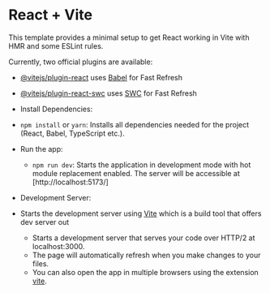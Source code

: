 # React + Vite

This template provides a minimal setup to get React working in Vite with HMR and some ESLint rules.

Currently, two official plugins are available:

- [@vitejs/plugin-react](https://github.com/vitejs/vite-plugin-react/blob/main/packages/plugin-react/README.md) uses [Babel](https://babeljs.io/) for Fast Refresh
- [@vitejs/plugin-react-swc](https://github.com/vitejs/vite-plugin-react-swc) uses [SWC](https://swc.rs/) for Fast Refresh

- Install Dependencies:
- `npm install` or `yarn`: Installs all dependencies needed for the project (React, Babel, TypeScript etc.).

- Run the app:
    - `npm run dev`: Starts the application in development mode with hot module replacement enabled. The server will be accessible at [http://localhost:5173/]


- Development Server:
- Starts the development server using [Vite](https://vitejs.dev/) which is a build tool that offers dev server out
  - Starts a development server that serves your code over HTTP/2 at localhost:3000.
  - The page will automatically refresh when you make changes to your files.
  - You can also open the app in multiple browsers using the extension [vite](https://github.com/antfu/vscode-vite).

